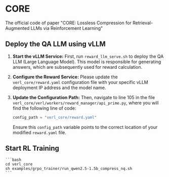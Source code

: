 # CORE
The official code of paper "CORE: Lossless Compression for Retrieval-Augmented LLMs via Reinforcement Learning"

## Deploy the QA LLM using vLLM

1.  **Start the vLLM Service:**
    First, run `reward_llm_serve.sh` to deploy the QA LLM (Large Language Model). This model is responsible for generating answers, which are subsequently used for reward calculation.

2.  **Configure the Reward Service:**
    Please update the `verl_core/reward.yaml` configuration file with your specific vLLM deployment IP address and the model name.

3.  **Update the Configuration Path:**
    Then, navigate to line 105 in the file `verl_core/verl/workers/reward_manager/api_prime.py`, where you will find the following line of code:
    ```python
    config_path = "verl_core/reward.yaml"
    ```
    Ensure this `config_path` variable points to the correct location of your modified `reward.yaml` file.

## Start RL Training

    ```bash
    cd verl_core
    sh examples/grpo_trainer/run_qwen2.5-1.5b_compress_nq.sh
    ```

